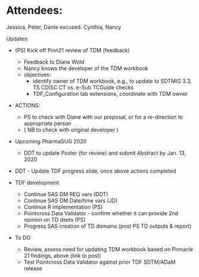 # Attendees:
Jessica, Peter, Dante
excused:
Cynthia, Nancy

Updates:
* (PS) Kick off Pinn21 review of TDM (feedback)
  * Feedback to Diane Wold
  * Nancy knows the developer of the TDM workbook
  * objectives: 
    * identify owner of TDM workbook, e.g., to update to SDTMIG 3.3, TS CDISC CT vs. e-Sub TCGuide checks
    * TDF_Configuration tab extensions, coordinate with TDM owner

* ACTIONS:
  * PS to check with Diane with our proposal, or for a re-direction to appropriate person
  * ( NB to check with original developer )

* Upcoming PharmaSUG 2020
  * DDT to update Poster (for review) and submit Abstract by Jan. 13, 2020

* DDT - Update TDF progress slide, once above actions completed

* TDF development
  * Continue SAS DM REQ vars (DDT)
  * Continue SAS DM Date/time vars (JD)
  * Continue R implementation (PS)
  * Pointcross Data Validator - confirm whether it can provide 2nd opinion on TD dsets (PS)
  * Progress SAS creation of TD domains (post PS TD outputs & report)

* To DO
  * Review, assess need for updating TDM workbook based on Pinnacle 21 findings, above (link to post)
  * Test Pointcross Data Validator against prior TDF SDTM/ADaM release
